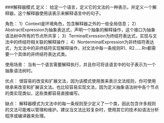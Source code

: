 ###解释器模式
定义：
    给定一个语言，定义它的文法的一种表示，并定义一个解释器，这个解释器使用该表示来解释语言中的句子。
    
角色：
    1）Context是环境角色，包含解释器之外的一些全局信息；
    2）AbstractExpression为抽象表达式，声明一个抽象的解释操作，这个接口为抽象语法树中所有的节点所共享；
    3）TerminalExression为终结符表达式，实现与文法中的终结符相关联的解释操作；
    4）NonterminalExpression为非终结符表达式，为文法中的非终结符实现解释操作，对文法中每一条规则R1、R2……Rn都需要一个具体的非终结符表达式类。
    
使用场景：
    当有一个语言需要解释执行，并且你可将该语言中的句子表示为一个抽象语法树时。
    
优点：
    很容易的改变和扩展文法，因为该模式使用类来表示文法规则，你可使用继承来改变和扩展该文法。也比较容易实现文法，因为定义抽象语法树中各个节点的类实现类似，这些类都容易直接编写。
    
缺点：
    解释器模式为文法中的每一条规则至少定义了一个类，因此包含许多规则的文法可能难以管理和维护。建议当文法比较复杂时，使用其它的技术如语法分析程序或编译器来处理。
    